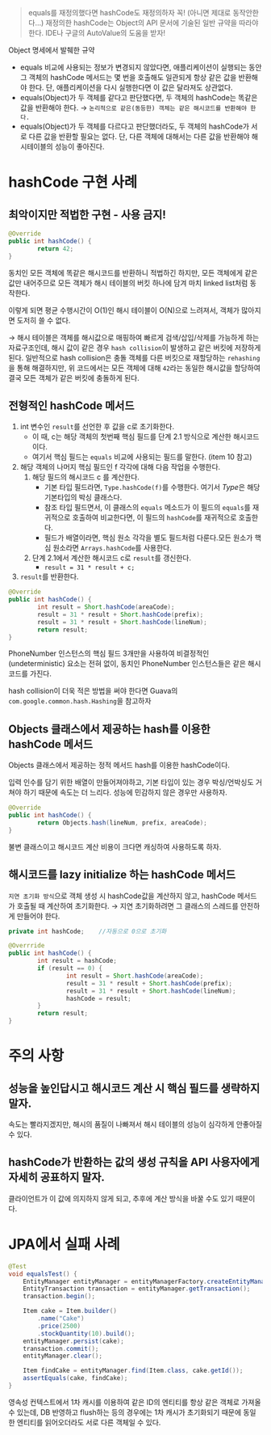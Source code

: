 > equals를 재정의했다면 hashCode도 재정의하자 꼭! (아니면 제대로 동작안한다…)
재정의한 hashCode는 Object의 API 문서에 기술된 일반 규약을 따라야 한다.
IDE나 구글의 AutoValue의 도움을 받자!
>

Object 명세에서 발췌한 규약

- equals 비교에 사용되는 정보가 변경되지 않았다면, 애플리케이션이 실행되는 동안 그 객체의 hashCode 메서드는 몇 번을 호출해도 일관되게 항상 같은 값을 반환해야 한다.
  단, 애플리케이션을 다시 실행한다면 이 값은 달라져도 상관없다.
- equals(Object)가 두 객체를 같다고 판단했다면, 두 객체의 hashCode는 똑같은 값을 반환해야 한다.
  → `논리적으로 같은(동등한) 객체는 같은 해시코드를 반환해야 한다.`
- equals(Object)가 두 객체를 다르다고 판단했더라도, 두 객체의 hashCode가 서로 다른 값을 반환할 필요는 없다.
  단, 다른 객체에 대해서는 다른 값을 반환해야 해시테이블의 성능이 좋아진다.

# hashCode 구현 사례

## 최악이지만 적법한 구현 - 사용 금지!

```java
@Override
public int hashCode() {
		return 42;
}
```

동치인 모든 객체에 똑같은 해시코드를 반환하니 적법하긴 하지만, 모든 객체에게 같은 값만 내어주므로 모든 객체가 해시 테이블의 버킷 하나에 담겨 마치 linked list처럼 동작한다.

이렇게 되면 평균 수행시간이 O(1)인 해시 테이블이 O(N)으로 느려져서, 객체가 많아지면 도저히 쓸 수 없다.

→ 해시 테이블은 객체를 해시값으로 매핑하여 빠르게 검색/삽입/삭제를 가능하게 하는 자료구조인데, 해시 값이 같은 경우 `hash collision`이 발생하고 같은 버킷에 저장하게 된다. 일반적으로 hash collision은 충돌 객체를 다른 버킷으로 재할당하는 `rehashing`을 통해 해결하지만, 위 코드에서는 모든 객체에 대해 `42`라는 동일한 해시값을 할당하여 결국 모든 객체가 같은 버킷에 충돌하게 된다.

## 전형적인 hashCode 메서드

1. int 변수인 `result`를 선언한 후 값을 c로 초기화한다.
    - 이 때, c는 해당 객체의 첫번째 핵심 필드를 단계 2.1 방식으로 계산한 해시코드이다.
    - 여기서 핵심 필드는 `equals` 비교에 사용되는 필드를 말한다. (item 10 참고)
2. 해당 객체의 나머지 핵심 필드인 f 각각에 대해 다음 작업을 수행한다.
    1. 해당 필드의 해시코드 c 를 계산한다.
        - 기본 타입 필드라면, `Type.hashCode(f)`를 수행한다. 여기서 *Type*은 해당 기본타입의 박싱 클래스다.
        - 참조 타입 필드면서, 이 클래스의 `equals` 메소드가 이 필드의 `equals`를 재귀적으로 호출하여 비교한다면, 이 필드의 `hashCode`를 재귀적으로 호출한다.
        - 필드가 배열이라면, 핵심 원소 각각을 별도 필드처럼 다룬다.모든 원소가 핵심 원소라면 `Arrays.hashCode`를 사용한다.
    2. 단계 2.1에서 계산한 해시코드 c로 `result`를 갱신한다.
        - `result = 31 * result + c;`
3. `result`를 반환한다.

```java
@Override
public int hashCode() {
		int result = Short.hashCode(areaCode);
		result = 31 * result + Short.hashCode(prefix);
		result = 31 * result + Short.hashCode(lineNum);
		return result;
}
```

PhoneNumber 인스턴스의 핵심 필드 3개만을 사용하여 비결정적인(undeterministic) 요소는 전혀 없이, 동치인 PhoneNumber 인스턴스들은 같은 해시코드를 가진다.

hash collision이 더욱 적은 방법을 써야 한다면 Guava의 `com.google.common.hash.Hashing`을 참고하자

## Objects 클래스에서 제공하는 hash를 이용한 hashCode 메서드

Objects 클래스에서 제공하는 정적 메서드 hash를 이용한 hashCode이다.

입력 인수를 담기 위한 배열이 만들어져야하고, 기본 타입이 있는 경우 박싱/언박싱도 거쳐야 하기 때문에 속도는 더 느리다. 성능에 민감하지 않은 경우만 사용하자.

```java
@Override
public int hashCode() {
		return Objects.hash(lineNum, prefix, areaCode);
}
```

불변 클래스이고 해시코드 계산 비용이 크다면 캐싱하여 사용하도록 하자.

## 해시코드를 lazy initialize 하는 hashCode 메서드

`지연 초기화 방식`으로 객체 생성 시 hashCode값을 계산하지 않고, hashCode 메서드가 호출될 때 계산하여 초기화한다.
→ 지연 초기화하려면 그 클래스의 스레드를 안전하게 만들어야 한다.

```java
private int hashCode;    //자동으로 0으로 초기화

@Overrride 
public int hashCode() {
		int result = hashCode;
		if (result == 0) {
				int result = Short.hashCode(areaCode);
				result = 31 * result + Short.hashCode(prefix);
				result = 31 * result + Short.hashCode(lineNum);
				hashCode = result;
		}
		return result;
}
```

# 주의 사항

## 성능을 높인답시고 해시코드 계산 시 핵심 필드를 생략하지 말자.

속도는 빨라지겠지만, 해시의 품질이 나빠져서 해시 테이블의 성능이 심각하게 안좋아질 수 있다.

## hashCode가 반환하는 값의 생성 규칙을 API 사용자에게 자세히 공표하지 말자.

클라이언트가 이 값에 의지하지 않게 되고, 추후에 계산 방식을 바꿀 수도 있기 때문이다.

# JPA에서 실패 사례

```java
@Test
void equalsTest() {
    EntityManager entityManager = entityManagerFactory.createEntityManager();
    EntityTransaction transaction = entityManager.getTransaction();
    transaction.begin();

    Item cake = Item.builder()
        .name("Cake")
        .price(2500)
        .stockQuantity(10).build();
    entityManager.persist(cake);
    transaction.commit();
    entityManager.clear();

    Item findCake = entityManager.find(Item.class, cake.getId());
    assertEquals(cake, findCake);
}
```

영속성 컨텍스트에서 1차 캐시를 이용하여 같은 ID의 엔티티를 항상 같은 객체로 가져올 수 있는데, DB 반영하고 flush하는 등의 경우에는 1차 캐시가 초기화되기 때문에 동일한 엔티티를 읽어오더라도 서로 다른 객체일 수 있다.
